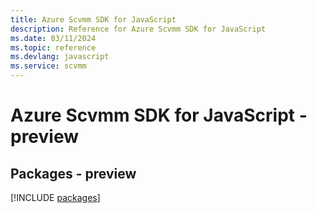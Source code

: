 ```yaml
---
title: Azure Scvmm SDK for JavaScript
description: Reference for Azure Scvmm SDK for JavaScript
ms.date: 03/11/2024
ms.topic: reference
ms.devlang: javascript
ms.service: scvmm
---
```

# Azure Scvmm SDK for JavaScript - preview
## Packages - preview
[!INCLUDE [packages](scvmm-index.md)]